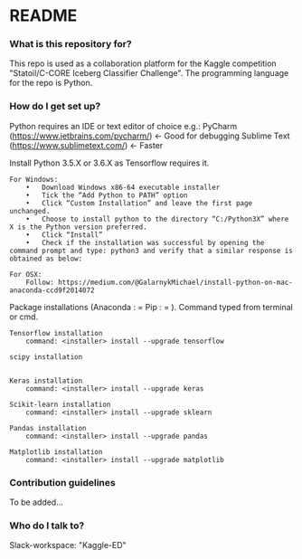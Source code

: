 # README #

### What is this repository for? ###

This repo is used as a collaboration platform for the Kaggle competition "Statoil/C-CORE Iceberg Classifier Challenge". The programming language for the repo is Python.

### How do I get set up? ###

Python requires an IDE or text editor of choice e.g.: 
	PyCharm (https://www.jetbrains.com/pycharm/) 		<- Good for debugging
	Sublime Text (https://www.sublimetext.com/) 		<- Faster

Install Python 3.5.X or 3.6.X as Tensorflow requires it. 

	For Windows: 
		•	Download Windows x86-64 executable installer
		•	Tick the “Add Python to PATH” option 
		•	Click “Custom Installation” and leave the first page unchanged. 
		•	Choose to install python to the directory “C:/Python3X” where X is the Python version preferred. 
		•	Click “Install” 
		•	Check if the installation was successful by opening the command prompt and type: python3 and verify that a similar response is obtained as below: 

	For OSX: 
		Follow: https://medium.com/@GalarnykMichael/install-python-on-mac-anaconda-ccd9f2014072

Package installations (Anaconda : <installer> = <conda> Pip : <installer> = <pip>). Command typed from terminal or cmd. 

	Tensorflow installation 
		command: <installer> install --upgrade tensorflow 

	scipy installation
		

	Keras installation
		command: <installer> install --upgrade keras
		
	Scikit-learn installation
		command: <installer> install --upgrade sklearn 
	
	Pandas installation
		command: <installer> install --upgrade pandas
		
	Matplotlib installation
		command: <installer> install --upgrade matplotlib 
		
### Contribution guidelines ###

To be added...

### Who do I talk to? ###

Slack-workspace: "Kaggle-ED"